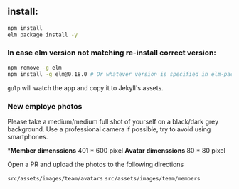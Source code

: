 ## install:
```bash
npm install
elm package install -y
```

### In case elm version not matching re-install correct version:

```bash
npm remove -g elm
npm install -g elm@0.18.0 # Or whatever version is specified in elm-package.json
```

`gulp` will watch the app and copy it to Jekyll's assets.


### New employe photos

Please take a medium/medium full shot of yourself on a black/dark grey background. 
Use a professional camera if possible, try to avoid using smartphones. 

***Member dimenssions** 401 * 600 pixel 
**Avatar dimenssions** 80 * 80 pixel

Open a PR and upload the photos to the following directions

`src/assets/images/team/avatars`
`src/assets/images/team/members`
